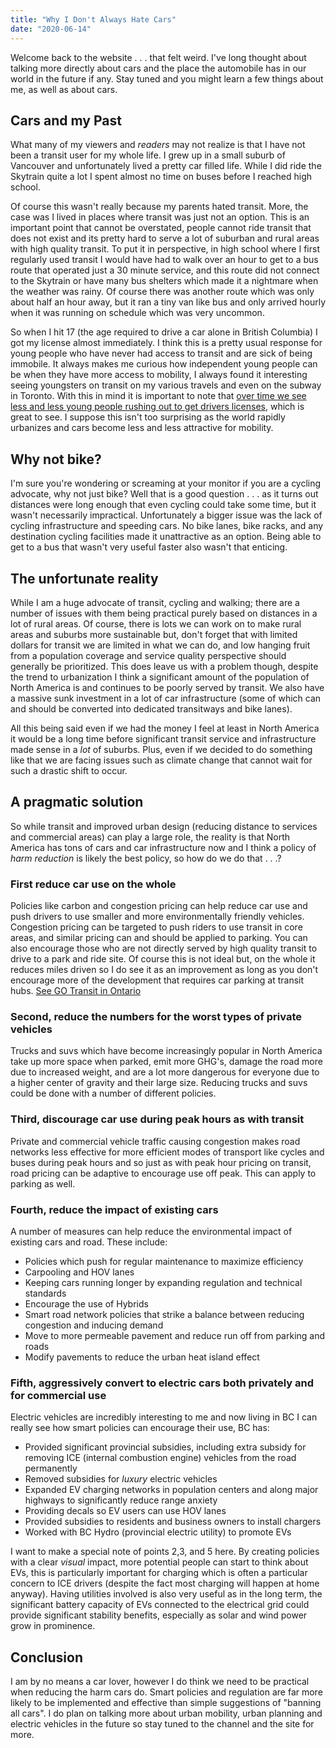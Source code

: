 ```yaml
---
title: "Why I Don't Always Hate Cars"
date: "2020-06-14"
---
```


Welcome back to the website . . . that felt weird. I've long thought about talking more directly about cars and the place the automobile has in our world in the future if any. Stay tuned and you might learn a few things about me, as well as about cars.

## Cars and my Past

What many of my viewers and *readers* may not realize is that I have not been a transit user for my whole life. I grew up in a small suburb of Vancouver and unfortunately lived a pretty car filled life. While I did ride the Skytrain quite a lot I spent almost no time on buses before I reached high school. 

Of course this wasn't really because my parents hated transit. More, the case was I lived in places where transit was just not an option. This is an important point that cannot be overstated, people cannot ride transit that does not exist and its pretty hard to serve a lot of suburban and rural areas with high quality transit. To put it in perspective, in high school where I first regularly used transit I would have had to walk over an hour to get to a bus route that operated just a 30 minute service, and this route did not connect to the Skytrain or have many bus shelters which made it a nightmare when the weather was rainy. Of course there was another route which was only about half an hour away, but it ran a tiny van like bus and only arrived hourly when it was running on schedule which was very uncommon. 

So when I hit 17 (the age required to drive a car alone in British Columbia) I got my license almost immediately. I think this is a pretty usual response for young people who have never had access to transit and are sick of being immobile. It always makes me curious how independent young people can be when they have more access to mobility, I always found it interesting seeing youngsters on transit on my various travels and even on the subway in Toronto. With this in mind it is important to note that [over time we see less and less young people rushing out to get drivers licenses]([https://www.theatlantic.com/technology/archive/2016/01/the-decline-of-the-drivers-license/425169/](https://www.theatlantic.com/technology/archive/2016/01/the-decline-of-the-drivers-license/425169/)), which is great to see. I suppose this isn't too surprising as the world rapidly urbanizes and cars become less and less attractive for mobility. 

## Why not bike?

I'm sure you're wondering or screaming at your monitor if you are a cycling advocate, why not just bike? Well that is a good question . . . as it turns out distances were long enough that even cycling could take some time, but it wasn't necessarily impractical. Unfortunately a bigger issue was the lack of cycling infrastructure and speeding cars. No bike lanes, bike racks, and any destination cycling facilities made it unattractive as an option. Being able to get to a bus that wasn't very useful faster also wasn't that enticing.

## The unfortunate reality

While I am a huge advocate of transit, cycling and walking; there are a number of issues with them being practical purely based on distances in a lot of rural areas. Of course, there is lots we can work on to make rural areas and suburbs more sustainable but, don't forget that with limited dollars for transit we are limited in what we can do, and low hanging fruit from a population coverage and service quality perspective should generally be prioritized. This does leave us with a problem though, despite the trend to urbanization I think a significant amount of the population of North America is and continues to be poorly served by transit. We also have a massive sunk investment in a lot of car infrastructure (some of which can and should be converted into dedicated transitways and bike lanes). 

All this being said even if we had the money I feel at least in North America it would be a long time before significant transit service and infrastructure made sense in a *lot* of suburbs. Plus, even if we decided to do something like that we are facing issues such as climate change that cannot wait for such a drastic shift to occur.

## A pragmatic solution

So while transit and improved urban design (reducing distance to services and commercial areas) can play a large role, the reality is that North America has tons of cars and car infrastructure now and I think a policy of *harm reduction* is likely the best policy, so how do we do that . . .?

### First reduce car use on the whole

Policies like carbon and congestion pricing can help reduce car use and push drivers to use smaller and more environmentally friendly vehicles. Congestion pricing can be targeted to push riders to use transit in core areas, and similar pricing can and should be applied to parking. You can also encourage those who are not directly served by high quality transit to drive to a park and ride site. Of course this is not ideal but, on the whole it reduces miles driven so I do see it as an improvement as long as you don't encourage more of the development that requires car parking at transit hubs. [See GO Transit in Ontario]([https://www.theglobeandmail.com/canada/toronto/article-go-transit-calls-time-on-free-parking/](https://www.theglobeandmail.com/canada/toronto/article-go-transit-calls-time-on-free-parking/))

### Second, reduce the numbers for the worst types of private vehicles

Trucks and suvs which have become increasingly popular in North America take up more space when parked, emit more GHG's, damage the road more due to increased weight, and are a lot more dangerous for everyone due to a higher center of gravity and their large size. Reducing trucks and suvs could be done with a number of different policies. 

### Third, discourage car use during peak hours as with transit

Private and commercial vehicle traffic causing congestion makes road networks less effective for more efficient modes of transport like cycles and buses during peak hours and so just as with peak hour pricing on transit, road pricing can be adaptive to encourage use off peak. This can apply to parking as well.

### Fourth, reduce the impact of existing cars

A number of measures can help reduce the environmental impact of existing cars and road. These include:

- Policies which push for regular maintenance to maximize efficiency
- Carpooling and HOV lanes
- Keeping cars running longer by expanding regulation and technical standards
- Encourage the use of Hybrids
- Smart road network policies that strike a balance between reducing congestion and inducing demand
- Move to more permeable pavement and reduce run off from parking and roads
- Modify pavements to reduce the urban heat island effect

### Fifth, aggressively convert to electric cars both privately and for commercial use 

Electric vehicles are incredibly interesting to me and now living in BC I can really see how smart policies can encourage their use, BC has:

- Provided significant provincial subsidies, including extra subsidy for removing ICE (internal combustion engine) vehicles from the road permanently
- Removed subsidies for *luxury* electric vehicles
- Expanded EV charging networks in population centers and along major highways to significantly reduce range anxiety
- Providing decals so EV users can use HOV lanes
- Provided subsidies to residents and business owners to install chargers
- Worked with BC Hydro (provincial electric utility) to promote EVs

I want to make a special note of points 2,3, and 5 here. By creating policies with a clear *visual* impact, more potential people can start to think about EVs, this is particularly important for charging which is often a particular concern to ICE drivers (despite the fact most charging will happen at home anyway). Having utilities involved is also very useful as in the long term, the significant battery capacity of EVs connected to the electrical grid could provide significant stability benefits, especially as solar and wind power grow in prominence.

 ## Conclusion

I am by no means a car lover, however I do think we need to be practical when reducing the harm cars do. Smart policies and regulation are far more likely to be implemented and effective than simple suggestions of "banning all cars". I do plan on talking more about urban mobility, urban planning and electric vehicles in the future so stay tuned to the channel and the site for more.

